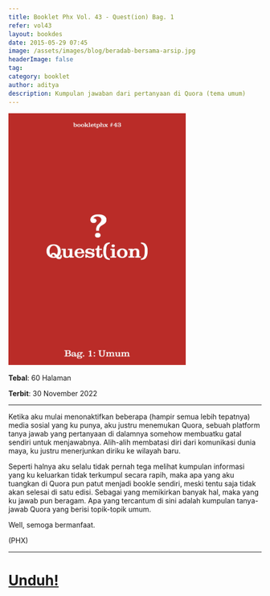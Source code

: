 ```yaml
---
title: Booklet Phx Vol. 43 - Quest(ion) Bag. 1
refer: vol43
layout: bookdes
date: 2015-05-29 07:45
image: /assets/images/blog/beradab-bersama-arsip.jpg
headerImage: false
tag:
category: booklet
author: aditya
description: Kumpulan jawaban dari pertanyaan di Quora (tema umum)
---
```


<img class="image" src="/assets/images/cover/booklet43.jpg" alt="__" height="500px">

__Tebal__: 60 Halaman

__Terbit__: 30 November 2022

***

Ketika aku mulai menonaktifkan beberapa (hampir semua lebih tepatnya) media sosial yang ku punya, aku justru menemukan Quora, sebuah platform tanya jawab yang pertanyaan di dalamnya somehow membuatku gatal sendiri untuk menjawabnya. Alih-alih membatasi diri dari komunikasi dunia maya, ku justru menerjunkan diriku ke wilayah baru.

Seperti halnya aku selalu tidak pernah tega melihat kumpulan informasi yang ku keluarkan tidak terkumpul secara rapih, maka apa yang aku tuangkan di Quora pun patut menjadi bookle sendiri, meski tentu saja tidak akan selesai di satu edisi. Sebagai yang memikirkan banyak hal, maka yang ku jawab pun beragam. Apa yang tercantum di sini adalah kumpulan tanya-jawab Quora yang berisi topik-topik umum. 

Well, semoga bermanfaat.

(PHX)

***

# [Unduh!][akses]

[akses]: http://phoenixfin.github.io/assets/pdf/bookletphx/booklet43.pdf
